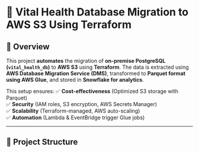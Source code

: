 # 📌 Vital Health Database Migration to AWS S3 Using Terraform

## 🚀 Overview
This project **automates** the migration of **on-premise PostgreSQL (`vital_health_db`)** to **AWS S3** using **Terraform**. The data is extracted using **AWS Database Migration Service (DMS)**, transformed to **Parquet format using AWS Glue**, and stored in **Snowflake for analytics**.

This setup ensures:
✅ **Cost-effectiveness** (Optimized S3 storage with Parquet)  
✅ **Security** (IAM roles, S3 encryption, AWS Secrets Manager)  
✅ **Scalability** (Terraform-managed, AWS auto-scaling)  
✅ **Automation** (Lambda & EventBridge trigger Glue jobs)  

---

## 📂 Project Structure
